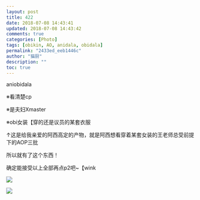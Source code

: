 ```yaml
---
layout: post
title: 422
date: 2018-07-08 14:43:41
updated: 2018-07-08 14:43:42
comments: true
categories: [Photo]
tags: [obikin, AO, anidala, obidala]
permalink: "2433ed_eeb1446c"
author: "猫厨"
description: ""
toc: true
---
```


<p>aniobidala</p> 
<p>※看清楚cp</p> 
<p>※是夫妇Xmaster</p> 
<p>※obi女装【穿的还是议员的某套衣服</p> 
<p>↑这是给我亲爱的阿西高定的产物，就是阿西想看穿着某套女装的王老师总受前提下的AOP三批</p> 
<p>所以就有了这个东西！</p> 
<p>确定能接受以上全部再点p2吧~【wink</p>

![](/img/img_cVZNdzJtQk9JV2M0U0NkM09CbG1PMTJpaEN3eVJRNzFQb3NUbit2MlZBeWhpWE4ra1diVUpnPT0.jpg)

![](/img/img_cVZNdzJtQk9JV2Zqai9zNitkaGZLQkU2aXBBVVhJc2NMZ2FvRytyaTJ3YUEzako1M2hjQTlBPT0.jpg)